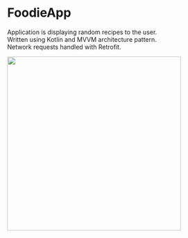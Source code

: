 # FoodieApp

<p>
Application is displaying random recipes to the user.
<br>
Written using Kotlin and MVVM architecture pattern.
<br>
Network requests handled with Retrofit.
</p>

<img src="https://github.com/nestrockx/FoodieApp/assets/72703958/bc9cedf8-944b-4a36-9cf1-9e061355e241" width="400">

